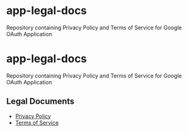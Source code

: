 # app-legal-docs
Repository containing Privacy Policy and Terms of Service for Google OAuth Application
# app-legal-docs

Repository containing Privacy Policy and Terms of Service for Google OAuth Application

## Legal Documents

- [Privacy Policy](privacy-policy.md)
- [Terms of Service](terms-of-service.md)
